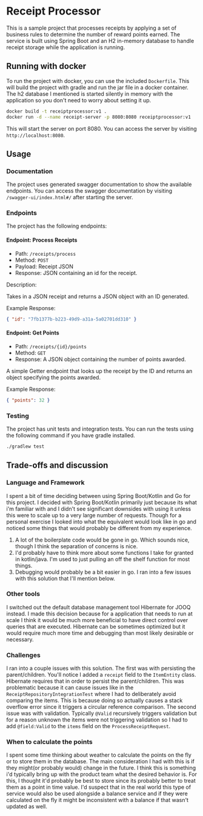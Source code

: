 # Receipt Processor

This is a sample project that processes receipts by applying a set of business rules to determine the number of reward 
points earned. The service is built using Spring Boot and an H2 in-memory database to handle receipt storage while the application is running.

## Running with docker

To run the project with docker, you can use the included `Dockerfile`. This will build
the project with gradle and run the jar file in a docker container. The h2 database I mentioned
is started silently in memory with the application so you don't need to worry about setting it up.
    
```bash
docker build -t receiptprocessor:v1 .
docker run -d --name receipt-server -p 8080:8080 receiptprocessor:v1
```

This will start the server on port 8080. You can access the server by visiting `http://localhost:8080`.

## Usage

### Documentation

The project uses generated swagger documentation to show the available endpoints. You can access the swagger documentation
by visiting `/swagger-ui/index.html#/` after starting the server.

### Endpoints

The project has the following endpoints:

#### Endpoint: Process Receipts

* Path: `/receipts/process`
* Method: `POST`
* Payload: Receipt JSON
* Response: JSON containing an id for the receipt.

Description:

Takes in a JSON receipt and returns a JSON object with an ID generated.

Example Response:
```json
{ "id": "7fb1377b-b223-49d9-a31a-5a02701dd310" }
```

#### Endpoint: Get Points

* Path: `/receipts/{id}/points`
* Method: `GET`
* Response: A JSON object containing the number of points awarded.

A simple Getter endpoint that looks up the receipt by the ID and returns an object specifying the points awarded.

Example Response:
```json
{ "points": 32 }
```

### Testing

The project has unit tests and integration tests. You can run the tests using the following command if you have gradle installed.

```bash
./gradlew test
```

## Trade-offs and discussion

### Language and Framework

I spent a bit of time deciding between using Spring Boot/Kotlin and Go for this project. I decided with Spring Boot/Kotlin
primarily just because its what i'm familiar with and I didn't see significant downsides with using it unless this were to
scale up to a very large number of requests. Though for a personal exercise I looked into what the equivalent would look
like in go and noticed some things that would probably be different from my experience.
1. A lot of the boilerplate code would be gone in go. Which sounds nice, though I think the separation of concerns is nice.
2. I'd probably have to think more about some functions I take for granted in kotlin/java. I'm used to just pulling an off the shelf function for most things.
3. Debugging would probably be a bit easier in go. I ran into a few issues with this solution that I'll mention below.

### Other tools

I switched out the default database management tool Hibernate for JOOQ instead. I made this decision because for a application
that needs to run at scale I think it would be much more beneficial to have direct control over queries that are executed.
Hibernate can be sometimes optimized but it would require much more time and debugging than most likely desirable or necessary.

### Challenges

I ran into a couple issues with this solution. The first was with persisting the parent/children. You'll notice I added
a `receipt` field to the `ItemEntity` class. Hibernate requires that in order to persist the parent/children. This was problematic
because it can cause issues like in the `ReceiptRepositoryIntegrationTest` where I had to deliberately avoid comparing the
items. This is because doing so actually causes a stack overflow error since it triggers a circular reference comparison.
The second issue was with validation. Typically `@Valid` recursively triggers validation but for a reason unknown the
items were not triggering validation so I had to add `@field:Valid` to the `items` field on the `ProcessReceiptRequest`.

### When to calculate the points

I spent some time thinking about weather to calculate the points on the fly or to store them in the database. The main
consideration I had with this is if they might(or probably would) change in the future. I think this is something i'd
typically bring up with the product team what the desired behavior is. For this, I thought it'd probably be best to store
since its probably better to treat them as a point in time value. I'd suspect that in the real world this type of service
would also be used alongside a balance service and if they were calculated on the fly it might be inconsistent with a balance
if that wasn't updated as well.
